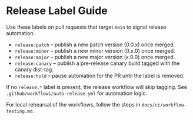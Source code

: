 # Release Label Guide

Use these labels on pull requests that target `main` to signal release automation.

- `release:patch` – publish a new patch version (0.0.x) once merged.
- `release:minor` – publish a new minor version (0.x.0) once merged.
- `release:major` – publish a new major version (x.0.0) once merged.
- `release:canary` – publish a pre-release canary build tagged with the canary dist-tag.
- `release:hold` – pause automation for the PR until the label is removed.

If no `release:*` label is present, the release workflow will skip tagging. See `.github/workflows/auto-release.yml` for automation logic.

For local rehearsal of the workflows, follow the steps in `docs/ci/workflow-testing.md`.
